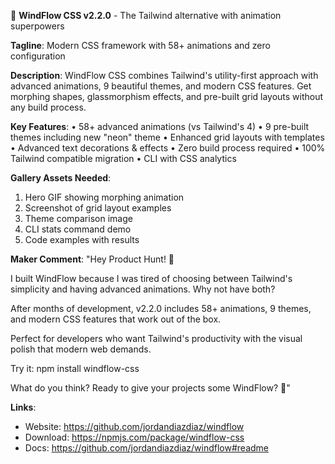 🚀 **WindFlow CSS v2.2.0** - The Tailwind alternative with animation superpowers

**Tagline**: Modern CSS framework with 58+ animations and zero configuration

**Description**: 
WindFlow CSS combines Tailwind's utility-first approach with advanced animations, 9 beautiful themes, and modern CSS features. Get morphing shapes, glassmorphism effects, and pre-built grid layouts without any build process.

**Key Features**:
• 58+ advanced animations (vs Tailwind's 4)
• 9 pre-built themes including new "neon" theme
• Enhanced grid layouts with templates
• Advanced text decorations & effects
• Zero build process required
• 100% Tailwind compatible migration
• CLI with CSS analytics

**Gallery Assets Needed**:
1. Hero GIF showing morphing animation
2. Screenshot of grid layout examples
3. Theme comparison image
4. CLI stats command demo
5. Code examples with results

**Maker Comment**:
"Hey Product Hunt! 👋

I built WindFlow because I was tired of choosing between Tailwind's simplicity and having advanced animations. Why not have both?

After months of development, v2.2.0 includes 58+ animations, 9 themes, and modern CSS features that work out of the box.

Perfect for developers who want Tailwind's productivity with the visual polish that modern web demands.

Try it: npm install windflow-css

What do you think? Ready to give your projects some WindFlow? 🌊"

**Links**:
- Website: https://github.com/jordandiazdiaz/windflow
- Download: https://npmjs.com/package/windflow-css
- Docs: https://github.com/jordandiazdiaz/windflow#readme